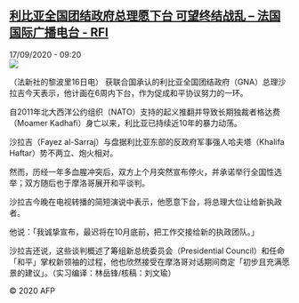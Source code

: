 <!--1600332894000-->
[利比亚全国团结政府总理愿下台 可望终结战乱 – 法国国际广播电台 - RFI](http://www.rfi.fr//cn/contenu/20200917-%E5%88%A9%E6%AF%94%E4%BA%9A%E5%85%A8%E5%9B%BD%E5%9B%A2%E7%BB%93%E6%94%BF%E5%BA%9C%E6%80%BB%E7%90%86%E6%84%BF%E4%B8%8B%E5%8F%B0-%E5%8F%AF%E6%9C%9B%E7%BB%88%E7%BB%93%E6%88%98%E4%B9%B1)
------

<div>17/09/2020 - 09:20</div><img src="https://s.rfi.fr/media/display/43770fa6-f8b9-11ea-83b1-005056a964fe/w:310/p:16x9/int0007b.200917152004.jpg"><div class="t-content__body u-clearfix"><p>（法新社的黎波里16日电）    获联合国承认的利比亚全国团结政府（GNA）总理沙拉吉今天表示，他计画在6周内下台，作为促成和平协议努力的一环。</p><p>    自2011年北大西洋公约组织（NATO）支持的起义推翻并导致长期独裁者格达费（Moamer Kadhafi）身亡以来，利比亚已持续近10年的暴力动荡。</p><p>    沙拉吉（Fayez al-Sarraj）与盘据利比亚东部的反政府军事强人哈夫塔（Khalifa Haftar）势不两立、炮火相对。</p><p>    然而，历经一年多血腥冲突后，双方上个月突然宣布停火，并承诺举行全国性选举；双方随后也于摩洛哥展开和平谈判。</p><p>    沙拉吉今晚在电视转播的简短演说中表示，他愿意下台，将总理大位让给新执政者。</p><p>    他说：「我诚挚宣布，最迟将在10月底前，把工作交接给新的执政团队。」</p><p>    沙拉吉还说，这些谈判概述了筹组新总统委员会（Presidential Council）和任命「和平」掌权新领袖的过程，他也欣然接受在摩洛哥对话期间商定「初步且充满愿景的建议」。（实习编译：林岳锋/核稿：刘文瑜）</p><p class="t-copyright">© 2020 AFP</p>        </div>

